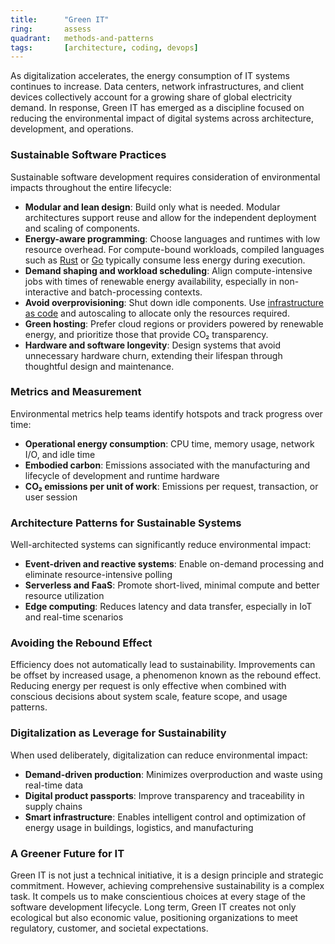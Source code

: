 ```yaml
---
title:      "Green IT"
ring:       assess
quadrant:   methods-and-patterns
tags:       [architecture, coding, devops]
---
```


As digitalization accelerates, the energy consumption of IT systems continues to increase. Data centers, network infrastructures, and client devices collectively account for a growing share of global electricity demand. In response, Green IT has emerged as a discipline focused on reducing the environmental impact of digital systems across architecture, development, and operations.

### Sustainable Software Practices
Sustainable software development requires consideration of environmental impacts throughout the entire lifecycle:
- **Modular and lean design**: Build only what is needed. Modular architectures support reuse and allow for the independent deployment and scaling of components.
- **Energy-aware programming**: Choose languages and runtimes with low resource overhead. For compute-bound workloads, compiled languages such as [Rust](/languages-and-frameworks/rust/) or [Go](/languages-and-frameworks/go-lang/) typically consume less energy during execution.
- **Demand shaping and workload scheduling**: Align compute-intensive jobs with times of renewable energy availability, especially in non-interactive and batch-processing contexts.
- **Avoid overprovisioning**: Shut down idle components. Use [infrastructure as code](/methods-and-patterns/infrastructure-as-code/) and autoscaling to allocate only the resources required.
- **Green hosting**: Prefer cloud regions or providers powered by renewable energy, and prioritize those that provide CO₂ transparency.
- **Hardware and software longevity**: Design systems that avoid unnecessary hardware churn, extending their lifespan through thoughtful design and maintenance.

### Metrics and Measurement
Environmental metrics help teams identify hotspots and track progress over time:
- **Operational energy consumption**: CPU time, memory usage, network I/O, and idle time
- **Embodied carbon**: Emissions associated with the manufacturing and lifecycle of development and runtime hardware
- **CO₂ emissions per unit of work**: Emissions per request, transaction, or user session

### Architecture Patterns for Sustainable Systems
Well-architected systems can significantly reduce environmental impact:
- **Event-driven and reactive systems**: Enable on-demand processing and eliminate resource-intensive polling
- **Serverless and FaaS**: Promote short-lived, minimal compute and better resource utilization
- **Edge computing**: Reduces latency and data transfer, especially in IoT and real-time scenarios

### Avoiding the Rebound Effect
Efficiency does not automatically lead to sustainability. Improvements can be offset by increased usage, a phenomenon known as the rebound effect. Reducing energy per request is only effective when combined with conscious decisions about system scale, feature scope, and usage patterns.

### Digitalization as Leverage for Sustainability
When used deliberately, digitalization can reduce environmental impact:
- **Demand-driven production**: Minimizes overproduction and waste using real-time data
- **Digital product passports**: Improve transparency and traceability in supply chains
- **Smart infrastructure**: Enables intelligent control and optimization of energy usage in buildings, logistics, and manufacturing

### A Greener Future for IT
Green IT is not just a technical initiative, it is a design principle and strategic commitment. However, achieving comprehensive sustainability is a complex task. It compels us to make conscientious choices at every stage of the software development lifecycle. Long term, Green IT creates not only ecological but also economic value, positioning organizations to meet regulatory, customer, and societal expectations.
